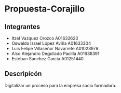 # Propuesta-Corajillo

## Integrantes
 - Itzel Vazquez Orozco A01632620
 - Oswaldo Israel López Aviña A01633304
 - Luis Felipe Villaseñor Navarrete A01023976
 - Also Alejandro Degollado Padilla A01638391
 - Esteban Sánchez García A01251440
 
## Descripicón

Digitalizar un proceso para la empresa socio formadora.
